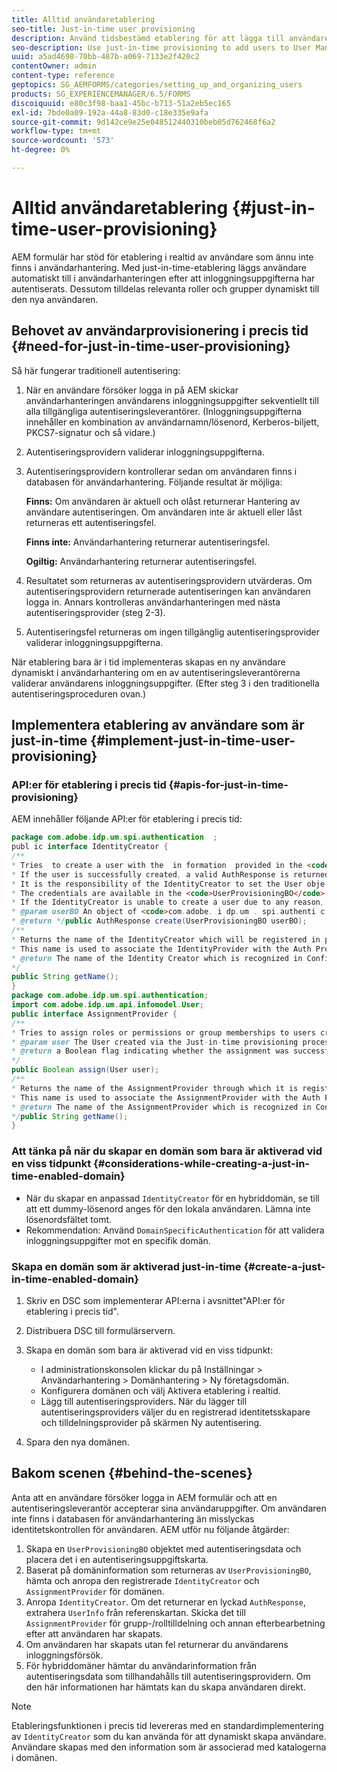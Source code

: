 ```yaml
---
title: Alltid användaretablering
seo-title: Just-in-time user provisioning
description: Använd tidsbestämd etablering för att lägga till användare i användarhantering efter lyckad autentisering och tilldela dynamiskt relevanta roller och grupper till den nya användaren.
seo-description: Use just-in-time provisioning to add users to User Management after successfull authentication and dynamically assign relevant roles and groups to the new user.
uuid: a5ad4698-70bb-487b-a069-7133e2f420c2
contentOwner: admin
content-type: reference
geptopics: SG_AEMFORMS/categories/setting_up_and_organizing_users
products: SG_EXPERIENCEMANAGER/6.5/FORMS
discoiquuid: e80c3f98-baa1-45bc-b713-51a2eb5ec165
exl-id: 7bde0a09-192a-44a8-83d0-c18e335e9afa
source-git-commit: 9d142ce9e25e048512440310beb05d762468f6a2
workflow-type: tm+mt
source-wordcount: '573'
ht-degree: 0%

---
```


# Alltid användaretablering {#just-in-time-user-provisioning}

AEM formulär har stöd för etablering i realtid av användare som ännu inte finns i användarhantering. Med just-in-time-etablering läggs användare automatiskt till i användarhanteringen efter att inloggningsuppgifterna har autentiserats. Dessutom tilldelas relevanta roller och grupper dynamiskt till den nya användaren.

## Behovet av användarprovisionering i precis tid {#need-for-just-in-time-user-provisioning}

Så här fungerar traditionell autentisering:

1. När en användare försöker logga in på AEM skickar användarhanteringen användarens inloggningsuppgifter sekventiellt till alla tillgängliga autentiseringsleverantörer. (Inloggningsuppgifterna innehåller en kombination av användarnamn/lösenord, Kerberos-biljett, PKCS7-signatur och så vidare.)
1. Autentiseringsprovidern validerar inloggningsuppgifterna.
1. Autentiseringsprovidern kontrollerar sedan om användaren finns i databasen för användarhantering. Följande resultat är möjliga:

   **Finns:** Om användaren är aktuell och olåst returnerar Hantering av användare autentiseringen. Om användaren inte är aktuell eller låst returneras ett autentiseringsfel.

   **Finns inte:** Användarhantering returnerar autentiseringsfel.

   **Ogiltig:** Användarhantering returnerar autentiseringsfel.

1. Resultatet som returneras av autentiseringsprovidern utvärderas. Om autentiseringsprovidern returnerade autentiseringen kan användaren logga in. Annars kontrolleras användarhanteringen med nästa autentiseringsprovider (steg 2-3).
1. Autentiseringsfel returneras om ingen tillgänglig autentiseringsprovider validerar inloggningsuppgifterna.

När etablering bara är i tid implementeras skapas en ny användare dynamiskt i användarhantering om en av autentiseringsleverantörerna validerar användarens inloggningsuppgifter. (Efter steg 3 i den traditionella autentiseringsproceduren ovan.)

## Implementera etablering av användare som är just-in-time {#implement-just-in-time-user-provisioning}

### API:er för etablering i precis tid {#apis-for-just-in-time-provisioning}

AEM innehåller följande API:er för etablering i precis tid:

```java
package com.adobe.idp.um.spi.authentication  ;
publ ic interface IdentityCreator {
/**
* Tries  to create a user with the  in formation  provided in the <code>UserProvisioningBO</code> object.
* If the user is successfully created, a valid AuthResponse is returned along with the information using which the user was created.
* It is the responsibility of the IdentityCreator to set the User obje ct  in the cre dential map with th e  ke y  <code>UMA u thenticationUtil.authenticatedUserKey</code>
* The credentials are available in the <code>UserProvisioningBO</code> object in the 'credentials' property.
* If the IdentityCreator is unable to create a user due to any reason, it returns <code>null</code>
* @param userBO An object of <code>com.adobe. i dp.um . spi.authenti c ationUserProvisioningBO</code>
* @return */public AuthResponse create(UserProvisioningBO userBO);
/**
* Returns the name of the IdentityCreator which will be registered in preferences.
* This name is used to associate the IdentityProvider with the Auth Provider Configuration in the domain.
* @return The name of the Identity Creator which is recognized in Configuration.
*/
public String getName();
}
package com.adobe.idp.um.spi.authentication;
import com.adobe.idp.um.api.infomodel.User;
public interface AssignmentProvider {
/**
* Tries to assign roles or permissions or group memberships to users created via Just-in-time provisioning.
* @param user The User created via the Just-in-time provisioning process.
* @return a Boolean flag indicating whether the assignment was successful or not.
*/
public Boolean assign(User user);
/**
* Returns the name of the AssignmentProvider through which it is registered under preferences.
* This name is used to associate the AssignmentProvider with the Auth Provider Configuration in the domain.
* @return The name of the AssignmentProvider which is recognized in Configuration.
*/public String getName();
}
```

### Att tänka på när du skapar en domän som bara är aktiverad vid en viss tidpunkt {#considerations-while-creating-a-just-in-time-enabled-domain}

* När du skapar en anpassad `IdentityCreator` för en hybriddomän, se till att ett dummy-lösenord anges för den lokala användaren. Lämna inte lösenordsfältet tomt.
* Rekommendation: Använd `DomainSpecificAuthentication` för att validera inloggningsuppgifter mot en specifik domän.

### Skapa en domän som är aktiverad just-in-time {#create-a-just-in-time-enabled-domain}

1. Skriv en DSC som implementerar API:erna i avsnittet&quot;API:er för etablering i precis tid&quot;.
1. Distribuera DSC till formulärservern.
1. Skapa en domän som bara är aktiverad vid en viss tidpunkt:

   * I administrationskonsolen klickar du på Inställningar > Användarhantering > Domänhantering > Ny företagsdomän.
   * Konfigurera domänen och välj Aktivera etablering i realtid. <!--Fix broken link (See Setting up and managing domains).-->
   * Lägg till autentiseringsproviders. När du lägger till autentiseringsproviders väljer du en registrerad identitetsskapare och tilldelningsprovider på skärmen Ny autentisering.

1. Spara den nya domänen.

## Bakom scenen {#behind-the-scenes}

Anta att en användare försöker logga in AEM formulär och att en autentiseringsleverantör accepterar sina användaruppgifter. Om användaren inte finns i databasen för användarhantering än misslyckas identitetskontrollen för användaren. AEM utför nu följande åtgärder:

1. Skapa en `UserProvisioningBO` objektet med autentiseringsdata och placera det i en autentiseringsuppgiftskarta.
1. Baserat på domäninformation som returneras av `UserProvisioningBO`, hämta och anropa den registrerade `IdentityCreator` och `AssignmentProvider` för domänen.
1. Anropa `IdentityCreator`. Om det returnerar en lyckad `AuthResponse`, extrahera `UserInfo` från referenskartan. Skicka det till `AssignmentProvider` för grupp-/rolltilldelning och annan efterbearbetning efter att användaren har skapats.
1. Om användaren har skapats utan fel returnerar du användarens inloggningsförsök.
1. För hybriddomäner hämtar du användarinformation från autentiseringsdata som tillhandahålls till autentiseringsprovidern. Om den här informationen har hämtats kan du skapa användaren direkt.

>[!NOTE]
>
>Etableringsfunktionen i precis tid levereras med en standardimplementering av `IdentityCreator` som du kan använda för att dynamiskt skapa användare. Användare skapas med den information som är associerad med katalogerna i domänen.

